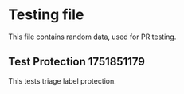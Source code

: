 # Testing file

This file contains random data, used for PR testing.


## Test Protection 1751851179

This tests triage label protection.
